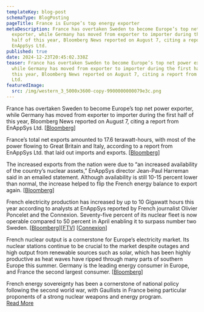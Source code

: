```yaml
---
templateKey: blog-post
schemaType: BlogPosting
pageTitle: France is Europe’s top energy exporter
metaDescription: France has overtaken Sweden to become Europe’s top net power
  exporter, while Germany has moved from exporter to importer during the first
  half of this year, Bloomberg News reported on August 7, citing a report from
  EnAppSys Ltd.
published: true
date: 2024-12-23T20:45:02.338Z
teaser: France has overtaken Sweden to become Europe’s top net power exporter,
  while Germany has moved from exporter to importer during the first half of
  this year, Bloomberg News reported on August 7, citing a report from EnAppSys
  Ltd.
featuredImage:
  src: /img/western_3_5000x3600-copy-9900000000079e3c.png
---
```

France has overtaken Sweden to become Europe’s top net power exporter, while Germany has moved from exporter to importer during the first half of this year, Bloomberg News reported on August 7, citing a report from EnAppSys Ltd. [[Bloomberg](https://email.cpg-online.de/t/d-l-vttdln-l-cu/)]

France’s total net exports amounted to 17.6 terawatt-hours, with most of the power flowing to Great Britain and Italy, according to a report from EnAppSys Ltd. that laid out imports and exports. [[Bloomberg](https://email.cpg-online.de/t/d-l-vttdln-l-ql/)]

The increased exports from the nation were due to “an increased availability of the country’s nuclear assets,” EnAppSys director Jean-Paul Harreman said in an emailed statement. Although availability is still 10-15 percent lower than normal, the increase helped to flip the French energy balance to export again. [[Bloomberg](https://email.cpg-online.de/t/d-l-vttdln-l-qr/)]

French electricity production has increased by up to 10 Gigawatt hours this year according to analysts at EnAppSys reported by French journalist Olivier Poncelet and the Connexion. Seventy-five percent of its nuclear fleet is now operable compared to 50 percent in April enabling it to surpass number two Sweden. [[Bloomberg](https://email.cpg-online.de/t/d-l-vttdln-l-qy/)][[FTV](https://email.cpg-online.de/t/d-l-vttdln-l-qj/)] [[Connexion](https://email.cpg-online.de/t/d-l-vttdln-l-qt/)]

French nuclear output is a cornerstone for Europe’s electricity market. Its nuclear stations continue to be crucial to the market despite outages and high output from renewable sources such as solar, which has been highly productive as heat waves have ripped through many parts of southern Europe this summer. Germany is the leading energy consumer in Europe, and France the second largest consumer. [[Bloomberg](https://email.cpg-online.de/t/d-l-vttdln-l-qi/)]

French energy sovereignty has been a cornerstone of national policy following the second world war, with Gaullists in France being particular proponents of a strong nuclear weapons and energy program.\
[R﻿ead More](https://email.cpg-online.de/t/d-AEB37619050FA1632540EF23F30FEDED)